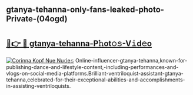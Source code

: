 ## gtanya-tehanna-only-fans​-leaked-photo​-Private-(04ogd)


# <h2><a href="https://mediaupload.pro?title=gtanya-tehanna&ref=git">🔗👉 🔴 gtanya-tehanna-P𝚑ot𝚘𝚜-V𝚒d𝚎o</a></h2>

[![Corinna Kopf Nue Nu𝚍e𝚜](https://i.imgur.com/0qMVB7G.gif)](https://mediaupload.pro?title=gtanya-tehanna&ref=git)
Online-influencer-gtanya-tehanna,known-for-publishing-dance-and-lifestyle-content,-including-performances-and-vlogs-on-social-media-platforms.Brilliant-ventriloquist-assistant-gtanya-tehanna,celebrated-for-their-exceptional-abilities-and-accomplishments-in-assisting-ventriloquists.  